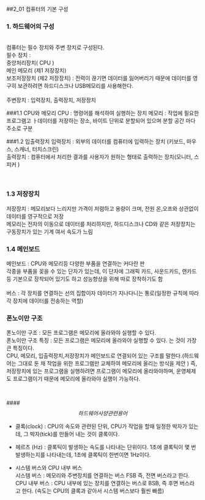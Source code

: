##2_01 컴퓨터의 기본 구성
### 1.  하드웨어의 구성

 
<br>컴퓨터는 필수 장치와 주변 장치로 구성된다. 
    <br>필수 장치 : 
        <br> 중앙처리장치( CPU )
        <br> 메인 메모리 (제1 저장장치)  
        보조저장장치 (제2 저장장치) : 전력이 끊기면 데이터를 잃어버리기 때문에 데이터를 영구히 보관하려면 하드디스크나 USB메모리를 사용해한다.
<br>
    <br>주변장치 : 입력장치,  출력장치,  저장장치


###1.1 CPU와 메모리
CPU : 명령어를 해석하여 실행하는 장치
메모리 : 작업에 필요한 프로그램고 ㅏ데이터를 저장하는 장소, 바이트 단위로 분할되어 있으며 분할 공간 마다 주소로 구분

###1.2 입출력장치
입력장치 : 외부의 데이터를 컴퓨터에 입력하는 장치   (키보드, 마우스, 스캐너, 터치스크린)
<br>
출력장치 : 컴퓨터에서 처리한 결과를 사용자가 원하는 형태로 출력하는 장치(모니터, 스피커 )

<br>

### 1.3 저장장치
저장장치 : 메모리보다 느리지만 가격이 저렴하고 용량이 크며, 전원 온,오프와 상관없이 데이터를 영구적으로 저장
<br>메모리는 전자의 이동으로 데이터를 처리하지만, 하드디스크나 CD와 같은 저장장치는 구동장치가 있는 기계 여서 속도가 느림

### 1.4 메인보드 
메인보드 : CPU와 메모리등 다양한 부품을 연결하는 커다란 판 
<br> 각종을 부품을 꽂을 수 있는 단자가 있는데, 이 단자에 그래픽 카드, 사운드카드, 랜카드등 기본으로 장착되어 있기도 하고 성능향상을 위해 따로 장착하기도 함
<br><br>
버스 : 각 장치를 연결하는 선의 집합이자 데이터가 지나다니는 통로(일정한 규칙에 따라 각 장치에 데이터를 전송하는 역할)

### 폰노이만 구조
폰노이만 구조 : 모든 프로그램은 메모리에 올라와야 실행할 수 있다.
<br> 
폰노이만 구조 특징 : 모든 프로그램은 메모리에 올라와야 실행할 수 있다. 는 것이 가장 큰 특징이다. 
<br>
CPU, 메모리, 입출력장치,저장장치가 메인보드로 연결되어 있는 구조를 말한다.(하드웨어는 그대로 둔 채 작업을 위한 프로그램만 교체하여 메모리에 올리는 방식을 제안 ) 
즉,  저장장치에 있는 프로그램을 실행하려면 프로그램이 메모리에 올라와야하며, 운영체제도 프로그램이기 때문에 메모리에 올라와야 실행이 가능하다. 

<br>

####$$하드웨어 사양 관련 용어$$
- 클록(clock) : CPU의 속도와 관련된 단위, CPU가 작업을 할때 일정한 박자가 있는데, 그 박자(tick)를 만들어 내는 것이 클록이다. 

- 헤르츠 (Hz) : 클록틱이 발생하는 속도를 나타내는 단위이다. 1초에 클록틱이 몇 번 발생하는지를 나타내는데, 1초에 클록틱이 한번이면 1Hz이다. 

- 시스템 버스와 CPU 내부 버스 
<br> 시스템 버스 : 메모리와 주변장치를 연결하는 버스 FSB 즉, 전면 버스라고 한다.
<br> CPU 내부 버스 : CPU 내부에 있는 장치를 연결하는 버스로 BSB, 즉 후면 버스라고 한다. (속도는 CPU의 클록과 같아서 시스템 버스보다 훨씬 빠름)

